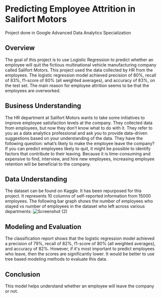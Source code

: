 # Predicting Employee Attrition in Salifort Motors
Project done in Google Advanced Data Analytics Specialization
## Overview
The goal of this project is to use Logistic Regression to predict whether an employee will quit the fictious multinational vehicle manufacturing company called Salifort Motors. This project used the data collected by HR from the employees. The logistic regression model achieved precision of 80%, recall of 83%, f1-score of 80% (all weighted averages), and accuracy of 83%, on the test set. The main reason for employee attrition seems to be that the employees are overworked.
## Business Understanding
The HR department at Salifort Motors wants to take some initiatives to improve employee satisfaction levels at the company. They collected data from employees, but now they don’t know what to do with it. They refer to you as a data analytics professional and ask you to provide data-driven suggestions based on your understanding of the data. They have the following question: what’s likely to make the employee leave the company? If you can predict employees likely to quit, it might be possible to identify factors that contribute to their leaving. Because it is time-consuming and expensive to find, interview, and hire new employees, increasing employee retention will be beneficial to the company.
## Data Understanding
The dataset can be found on Kaggle. It has been repurposed for this project.  It represents 10 columns of self-reported information from 15000 employees. The following bar graph shows the number of employees who stayed vs number of employees in the dataset who left across various departments:
![Screenshot (2)](https://github.com/Anisha-kk/Salifort-Motors-Project/assets/152973245/e099a007-a776-492b-86c0-cddcb1e9d59e)
## Modeling and Evaluation
The classification report shows that the logistic regression model achieved a precision of 79%, recall of 82%, f1-score of 80% (all weighted averages), and accuracy of 82%. However, if it's most important to predict employees who leave, then the scores are significantly lower. It would be better to use tree based modeling methods to evaluate this data.
## Conclusion
This model helps understand whether an employee will leave the company or not.

